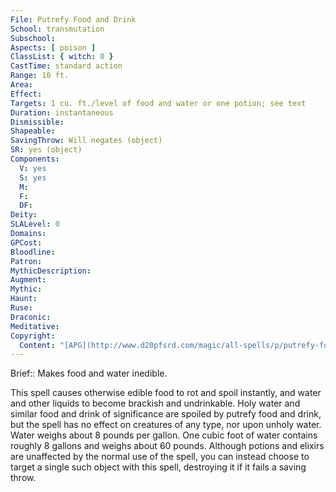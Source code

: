 ```yaml
---
File: Putrefy Food and Drink
School: transmutation
Subschool: 
Aspects: [ poison ]
ClassList: { witch: 0 }
CastTime: standard action
Range: 10 ft.
Area: 
Effect: 
Targets: 1 cu. ft./level of food and water or one potion; see text
Duration: instantaneous
Dismissible: 
Shapeable: 
SavingThrow: Will negates (object)
SR: yes (object)
Components:
  V: yes
  S: yes
  M: 
  F: 
  DF: 
Deity: 
SLALevel: 0
Domains: 
GPCost: 
Bloodline: 
Patron: 
MythicDescription: 
Augment: 
Mythic: 
Haunt: 
Ruse: 
Draconic: 
Meditative: 
Copyright:
  Content: "[APG](http://www.d20pfsrd.com/magic/all-spells/p/putrefy-food-and-drink)"
---
```

Brief:: Makes food and water inedible.

This spell causes otherwise edible food to rot and spoil instantly, and water and other liquids to become brackish and undrinkable. Holy water and similar food and drink of significance are spoiled by putrefy food and drink, but the spell has no effect on creatures of any type, nor upon unholy water. Water weighs about 8 pounds per gallon. One cubic foot of water contains roughly 8 gallons and weighs about 60 pounds.  Although potions and elixirs are unaffected by the normal use of the spell, you can instead choose to target a single such object with this spell, destroying it if it fails a saving throw.
